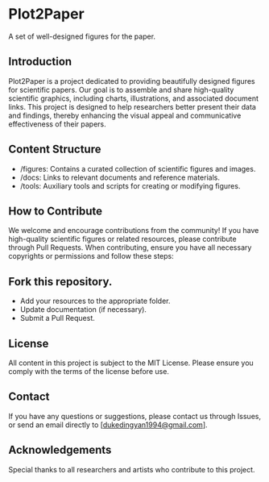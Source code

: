 # Plot2Paper
A set of well-designed figures for the paper.

## Introduction
Plot2Paper is a project dedicated to providing beautifully designed figures for scientific papers. Our goal is to assemble and share high-quality scientific graphics, including charts, illustrations, and associated document links. This project is designed to help researchers better present their data and findings, thereby enhancing the visual appeal and communicative effectiveness of their papers.

## Content Structure
- /figures: Contains a curated collection of scientific figures and images.
- /docs: Links to relevant documents and reference materials.
- /tools: Auxiliary tools and scripts for creating or modifying figures.

## How to Contribute
We welcome and encourage contributions from the community! If you have high-quality scientific figures or related resources, please contribute through Pull Requests. When contributing, ensure you have all necessary copyrights or permissions and follow these steps:

## Fork this repository.
- Add your resources to the appropriate folder.
- Update documentation (if necessary).
- Submit a Pull Request.

## License
All content in this project is subject to the MIT License. Please ensure you comply with the terms of the license before use.

## Contact
If you have any questions or suggestions, please contact us through Issues, or send an email directly to [dukedingyan1994@gmail.com].

## Acknowledgements
Special thanks to all researchers and artists who contribute to this project.